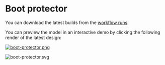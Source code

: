 # Boot protector

You can download the latest builds from the [workflow runs](https://github.com/yeicor-3d/boot-protector/actions/workflows/main.yml).

You can preview the model in an interactive demo by clicking the following render of the latest design:

[![boot-protector.png](https://yeicor-3d.github.io/boot-protector/models/boot-protector-2-with-holes/boot-protector-2-with-holes.png)](https://yeicor-3d.github.io/boot-protector/)

![boot-protector.svg](https://yeicor-3d.github.io/boot-protector/models/boot-protector-2-with-holes/boot-protector-2-with-holes.svg)
